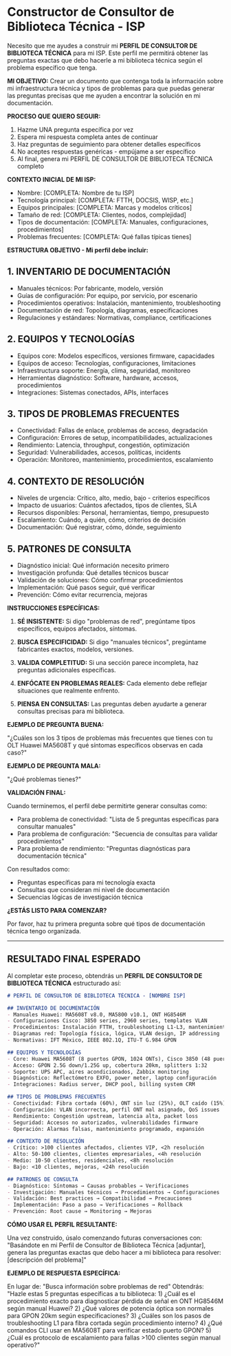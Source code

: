# Constructor de Consultor de Biblioteca Técnica - ISP

Necesito que me ayudes a construir mi **PERFIL DE CONSULTOR DE BIBLIOTECA TÉCNICA** para mi ISP. Este perfil me permitirá obtener las preguntas exactas que debo hacerle a mi biblioteca técnica según el problema específico que tenga.

**MI OBJETIVO:** Crear un documento que contenga toda la información sobre mi infraestructura técnica y tipos de problemas para que puedas generar las preguntas precisas que me ayuden a encontrar la solución en mi documentación.

**PROCESO QUE QUIERO SEGUIR:**

1. Hazme UNA pregunta específica por vez
2. Espera mi respuesta completa antes de continuar
3. Haz preguntas de seguimiento para obtener detalles específicos
4. No aceptes respuestas genéricas - empújame a ser específico
5. Al final, genera mi PERFIL DE CONSULTOR DE BIBLIOTECA TÉCNICA completo

**CONTEXTO INICIAL DE MI ISP:**

- Nombre: [COMPLETA: Nombre de tu ISP]
- Tecnología principal: [COMPLETA: FTTH, DOCSIS, WISP, etc.]
- Equipos principales: [COMPLETA: Marcas y modelos críticos]
- Tamaño de red: [COMPLETA: Clientes, nodos, complejidad]
- Tipos de documentación: [COMPLETA: Manuales, configuraciones, procedimientos]
- Problemas frecuentes: [COMPLETA: Qué fallas típicas tienes]

**ESTRUCTURA OBJETIVO - Mi perfil debe incluir:**

## 1. INVENTARIO DE DOCUMENTACIÓN
- Manuales técnicos: Por fabricante, modelo, versión
- Guías de configuración: Por equipo, por servicio, por escenario
- Procedimientos operativos: Instalación, mantenimiento, troubleshooting
- Documentación de red: Topología, diagramas, especificaciones
- Regulaciones y estándares: Normativas, compliance, certificaciones

## 2. EQUIPOS Y TECNOLOGÍAS
- Equipos core: Modelos específicos, versiones firmware, capacidades
- Equipos de acceso: Tecnologías, configuraciones, limitaciones
- Infraestructura soporte: Energía, clima, seguridad, monitoreo
- Herramientas diagnóstico: Software, hardware, accesos, procedimientos
- Integraciones: Sistemas conectados, APIs, interfaces

## 3. TIPOS DE PROBLEMAS FRECUENTES
- Conectividad: Fallas de enlace, problemas de acceso, degradación
- Configuración: Errores de setup, incompatibilidades, actualizaciones
- Rendimiento: Latencia, throughput, congestión, optimización
- Seguridad: Vulnerabilidades, accesos, políticas, incidents
- Operación: Monitoreo, mantenimiento, procedimientos, escalamiento

## 4. CONTEXTO DE RESOLUCIÓN
- Niveles de urgencia: Crítico, alto, medio, bajo - criterios específicos
- Impacto de usuarios: Cuántos afectados, tipos de clientes, SLA
- Recursos disponibles: Personal, herramientas, tiempo, presupuesto
- Escalamiento: Cuándo, a quién, cómo, criterios de decisión
- Documentación: Qué registrar, cómo, dónde, seguimiento

## 5. PATRONES DE CONSULTA
- Diagnóstico inicial: Qué información necesito primero
- Investigación profunda: Qué detalles técnicos buscar
- Validación de soluciones: Cómo confirmar procedimientos
- Implementación: Qué pasos seguir, qué verificar
- Prevención: Cómo evitar recurrencia, mejoras

**INSTRUCCIONES ESPECÍFICAS:**

1. **SÉ INSISTENTE:** Si digo "problemas de red", pregúntame tipos específicos, equipos afectados, síntomas.

2. **BUSCA ESPECIFICIDAD:** Si digo "manuales técnicos", pregúntame fabricantes exactos, modelos, versiones.

3. **VALIDA COMPLETITUD:** Si una sección parece incompleta, haz preguntas adicionales específicas.

4. **ENFÓCATE EN PROBLEMAS REALES:** Cada elemento debe reflejar situaciones que realmente enfrento.

5. **PIENSA EN CONSULTAS:** Las preguntas deben ayudarte a generar consultas precisas para mi biblioteca.

**EJEMPLO DE PREGUNTA BUENA:**

"¿Cuáles son los 3 tipos de problemas más frecuentes que tienes con tu OLT Huawei MA5608T y qué síntomas específicos observas en cada caso?"

**EJEMPLO DE PREGUNTA MALA:**

"¿Qué problemas tienes?"

**VALIDACIÓN FINAL:**

Cuando terminemos, el perfil debe permitirte generar consultas como:

- Para problema de conectividad: "Lista de 5 preguntas específicas para consultar manuales"
- Para problema de configuración: "Secuencia de consultas para validar procedimientos"
- Para problema de rendimiento: "Preguntas diagnósticas para documentación técnica"

Con resultados como:

- Preguntas específicas para mi tecnología exacta
- Consultas que consideran mi nivel de documentación
- Secuencias lógicas de investigación técnica

**¿ESTÁS LISTO PARA COMENZAR?**

Por favor, haz tu primera pregunta sobre qué tipos de documentación técnica tengo organizada.

---

## RESULTADO FINAL ESPERADO

Al completar este proceso, obtendrás un **PERFIL DE CONSULTOR DE BIBLIOTECA TÉCNICA** estructurado así:

```markdown
# PERFIL DE CONSULTOR DE BIBLIOTECA TÉCNICA - [NOMBRE ISP]

## INVENTARIO DE DOCUMENTACIÓN
- Manuales Huawei: MA5608T v8.0, MA5800 v10.1, ONT HG8546M
- Configuraciones Cisco: 3850 series, 2960 series, templates VLAN
- Procedimientos: Instalación FTTH, troubleshooting L1-L3, mantenimiento preventivo
- Diagramas red: Topología física, lógica, VLAN design, IP addressing
- Normativas: IFT México, IEEE 802.1Q, ITU-T G.984 GPON

## EQUIPOS Y TECNOLOGÍAS
- Core: Huawei MA5608T (8 puertos GPON, 1024 ONTs), Cisco 3850 (48 puertos)
- Acceso: GPON 2.5G down/1.25G up, cobertura 20km, splitters 1:32
- Soporte: UPS APC, aires acondicionados, Zabbix monitoring
- Diagnóstico: Reflectómetro EXFO, power meter, laptop configuración
- Integraciones: Radius server, DHCP pool, billing system CRM

## TIPOS DE PROBLEMAS FRECUENTES
- Conectividad: Fibra cortada (60%), ONT sin luz (25%), OLT caído (15%)
- Configuración: VLAN incorrecta, perfil ONT mal asignado, QoS issues
- Rendimiento: Congestión upstream, latencia alta, packet loss
- Seguridad: Accesos no autorizados, vulnerabilidades firmware
- Operación: Alarmas falsas, mantenimiento programado, expansión

## CONTEXTO DE RESOLUCIÓN
- Crítico: >100 clientes afectados, clientes VIP, <2h resolución
- Alto: 50-100 clientes, clientes empresariales, <4h resolución
- Medio: 10-50 clientes, residenciales, <8h resolución
- Bajo: <10 clientes, mejoras, <24h resolución

## PATRONES DE CONSULTA
- Diagnóstico: Síntomas → Causas probables → Verificaciones
- Investigación: Manuales técnicos → Procedimientos → Configuraciones
- Validación: Best practices → Compatibilidad → Precauciones
- Implementación: Paso a paso → Verificaciones → Rollback
- Prevención: Root cause → Monitoring → Mejoras
```

**CÓMO USAR EL PERFIL RESULTANTE:**

Una vez construido, úsalo comenzando futuras conversaciones con:
"Basándote en mi Perfil de Consultor de Biblioteca Técnica [adjuntar], genera las preguntas exactas que debo hacer a mi biblioteca para resolver: [descripción del problema]"

**EJEMPLO DE RESPUESTA ESPECÍFICA:**

En lugar de: "Busca información sobre problemas de red"
Obtendrás: "Hazle estas 5 preguntas específicas a tu biblioteca: 1) ¿Cuál es el procedimiento exacto para diagnosticar pérdida de señal en ONT HG8546M según manual Huawei? 2) ¿Qué valores de potencia óptica son normales para GPON 20km según especificaciones? 3) ¿Cuáles son los pasos de troubleshooting L1 para fibra cortada según procedimiento interno? 4) ¿Qué comandos CLI usar en MA5608T para verificar estado puerto GPON? 5) ¿Cuál es protocolo de escalamiento para fallas >100 clientes según manual operativo?"